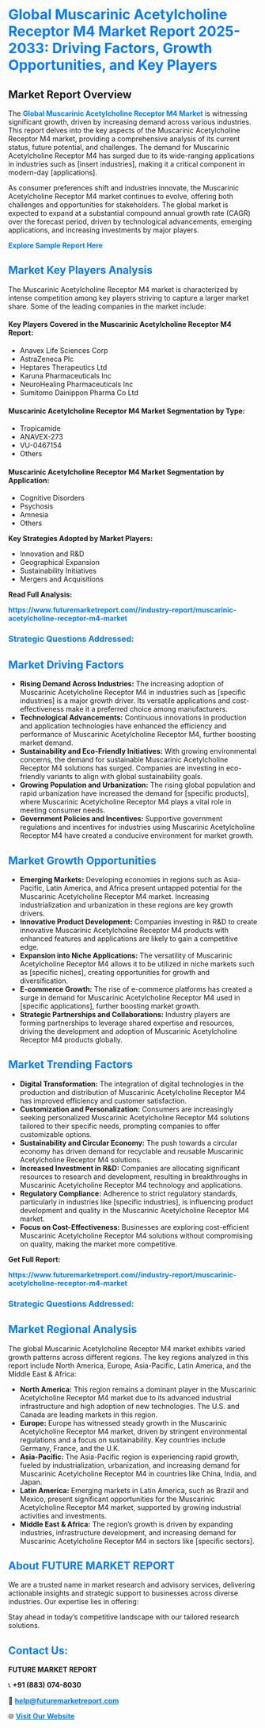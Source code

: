 <h1 style="color: #007BFF;">Global Muscarinic Acetylcholine Receptor M4 Market Report 2025-2033: Driving Factors, Growth Opportunities, and Key Players</h1>

<section id="overview">
<h2>Market Report Overview</h2>
<p>The <a href="https://www.futuremarketreport.com//industry-report/muscarinic-acetylcholine-receptor-m4-market" style="color: #007BFF; text-decoration: none;"><strong>Global Muscarinic Acetylcholine Receptor M4 Market</strong></a> is witnessing significant growth, driven by increasing demand across various industries. This report delves into the key aspects of the Muscarinic Acetylcholine Receptor M4 market, providing a comprehensive analysis of its current status, future potential, and challenges. The demand for Muscarinic Acetylcholine Receptor M4 has surged due to its wide-ranging applications in industries such as [insert industries], making it a critical component in modern-day [applications].</p>
<p>As consumer preferences shift and industries innovate, the Muscarinic Acetylcholine Receptor M4 market continues to evolve, offering both challenges and opportunities for stakeholders. The global market is expected to expand at a substantial compound annual growth rate (CAGR) over the forecast period, driven by technological advancements, emerging applications, and increasing investments by major players.</p>
</section>

<section id="overview">
<p><a href="https://www.futuremarketreport.com//request-sample/reportId=53930" style="color: #007BFF; text-decoration: none;"><strong>Explore Sample Report Here</strong></a></p>
</section>

<section id="key-players">
<h2 style="color: #007BFF;">Market Key Players Analysis</h2>
<p>The Muscarinic Acetylcholine Receptor M4 market is characterized by intense competition among key players striving to capture a larger market share. Some of the leading companies in the market include:</p>
<h4>Key Players Covered in the Muscarinic Acetylcholine Receptor M4 Report:</h4>
<ul><li>Anavex Life Sciences Corp</li><li>AstraZeneca Plc</li><li>Heptares Therapeutics Ltd</li><li>Karuna Pharmaceuticals Inc</li><li>NeuroHealing Pharmaceuticals Inc</li><li>Sumitomo Dainippon Pharma Co Ltd</li></ul>
<h4>Muscarinic Acetylcholine Receptor M4 Market Segmentation by Type:</h4>
<ul><li>Tropicamide</li><li>ANAVEX-273</li><li>VU-0467154</li><li>Others</li></ul>

<h4>Muscarinic Acetylcholine Receptor M4 Market Segmentation by Application:</h4>
<ul><li>Cognitive Disorders</li><li>Psychosis</li><li>Amnesia</li><li>Others</li></ul>
<p><strong>Key Strategies Adopted by Market Players:</strong></p>
<ul>
<li>Innovation and R&D</li>
<li>Geographical Expansion</li>
<li>Sustainability Initiatives</li>
<li>Mergers and Acquisitions</li>
</ul>
</section>

<section>
<p><strong>Read Full Analysis: </strong></p><a href="https://www.futuremarketreport.com//industry-report/muscarinic-acetylcholine-receptor-m4-market" style="color: #007BFF; text-decoration: none;"><strong>https://www.futuremarketreport.com//industry-report/muscarinic-acetylcholine-receptor-m4-market</strong></a>
<h3 style="color: #007BFF;">Strategic Questions Addressed:</h3>
</section>

<section id="driving-factors">
<h2 style="color: #007BFF;">Market Driving Factors</h2>
<ul>
<li><strong>Rising Demand Across Industries:</strong> The increasing adoption of Muscarinic Acetylcholine Receptor M4 in industries such as [specific industries] is a major growth driver. Its versatile applications and cost-effectiveness make it a preferred choice among manufacturers.</li>
<li><strong>Technological Advancements:</strong> Continuous innovations in production and application technologies have enhanced the efficiency and performance of Muscarinic Acetylcholine Receptor M4, further boosting market demand.</li>
<li><strong>Sustainability and Eco-Friendly Initiatives:</strong> With growing environmental concerns, the demand for sustainable Muscarinic Acetylcholine Receptor M4 solutions has surged. Companies are investing in eco-friendly variants to align with global sustainability goals.</li>
<li><strong>Growing Population and Urbanization:</strong> The rising global population and rapid urbanization have increased the demand for [specific products], where Muscarinic Acetylcholine Receptor M4 plays a vital role in meeting consumer needs.</li>
<li><strong>Government Policies and Incentives:</strong> Supportive government regulations and incentives for industries using Muscarinic Acetylcholine Receptor M4 have created a conducive environment for market growth.</li>
</ul>
</section>

<section id="growth-opportunities">
<h2 style="color: #007BFF;">Market Growth Opportunities</h2>
<ul>
<li><strong>Emerging Markets:</strong> Developing economies in regions such as Asia-Pacific, Latin America, and Africa present untapped potential for the Muscarinic Acetylcholine Receptor M4 market. Increasing industrialization and urbanization in these regions are key growth drivers.</li>
<li><strong>Innovative Product Development:</strong> Companies investing in R&D to create innovative Muscarinic Acetylcholine Receptor M4 products with enhanced features and applications are likely to gain a competitive edge.</li>
<li><strong>Expansion into Niche Applications:</strong> The versatility of Muscarinic Acetylcholine Receptor M4 allows it to be utilized in niche markets such as [specific niches], creating opportunities for growth and diversification.</li>
<li><strong>E-commerce Growth:</strong> The rise of e-commerce platforms has created a surge in demand for Muscarinic Acetylcholine Receptor M4 used in [specific applications], further boosting market growth.</li>
<li><strong>Strategic Partnerships and Collaborations:</strong> Industry players are forming partnerships to leverage shared expertise and resources, driving the development and adoption of Muscarinic Acetylcholine Receptor M4 products globally.</li>
</ul>
</section>

<section id="trending-factors">
<h2 style="color: #007BFF;">Market Trending Factors</h2>
<ul>
<li><strong>Digital Transformation:</strong> The integration of digital technologies in the production and distribution of Muscarinic Acetylcholine Receptor M4 has improved efficiency and customer satisfaction.</li>
<li><strong>Customization and Personalization:</strong> Consumers are increasingly seeking personalized Muscarinic Acetylcholine Receptor M4 solutions tailored to their specific needs, prompting companies to offer customizable options.</li>
<li><strong>Sustainability and Circular Economy:</strong> The push towards a circular economy has driven demand for recyclable and reusable Muscarinic Acetylcholine Receptor M4 solutions.</li>
<li><strong>Increased Investment in R&D:</strong> Companies are allocating significant resources to research and development, resulting in breakthroughs in Muscarinic Acetylcholine Receptor M4 technology and applications.</li>
<li><strong>Regulatory Compliance:</strong> Adherence to strict regulatory standards, particularly in industries like [specific industries], is influencing product development and quality in the Muscarinic Acetylcholine Receptor M4 market.</li>
<li><strong>Focus on Cost-Effectiveness:</strong> Businesses are exploring cost-efficient Muscarinic Acetylcholine Receptor M4 solutions without compromising on quality, making the market more competitive.</li>
</ul>
</section>

<section>
<p><strong>Get Full Report: </strong></p><a href="https://www.futuremarketreport.com//industry-report/muscarinic-acetylcholine-receptor-m4-market" style="color: #007BFF; text-decoration: none;"><strong>https://www.futuremarketreport.com//industry-report/muscarinic-acetylcholine-receptor-m4-market</strong></a>
<h3 style="color: #007BFF;">Strategic Questions Addressed:</h3>
</section>


<section id="regional-analysis">
<h2 style="color: #007BFF;">Market Regional Analysis</h2>
<p>The global Muscarinic Acetylcholine Receptor M4 market exhibits varied growth patterns across different regions. The key regions analyzed in this report include North America, Europe, Asia-Pacific, Latin America, and the Middle East & Africa:</p>
<ul>
<li><strong>North America:</strong> This region remains a dominant player in the Muscarinic Acetylcholine Receptor M4 market due to its advanced industrial infrastructure and high adoption of new technologies. The U.S. and Canada are leading markets in this region.</li>
<li><strong>Europe:</strong> Europe has witnessed steady growth in the Muscarinic Acetylcholine Receptor M4 market, driven by stringent environmental regulations and a focus on sustainability. Key countries include Germany, France, and the U.K.</li>
<li><strong>Asia-Pacific:</strong> The Asia-Pacific region is experiencing rapid growth, fueled by industrialization, urbanization, and increasing demand for Muscarinic Acetylcholine Receptor M4 in countries like China, India, and Japan.</li>
<li><strong>Latin America:</strong> Emerging markets in Latin America, such as Brazil and Mexico, present significant opportunities for the Muscarinic Acetylcholine Receptor M4 market, supported by growing industrial activities and investments.</li>
<li><strong>Middle East & Africa:</strong> The region’s growth is driven by expanding industries, infrastructure development, and increasing demand for Muscarinic Acetylcholine Receptor M4 in sectors like [specific sectors].</li>
</ul>
</section>

<footer>
<h2 style="color: #007BFF;">About FUTURE MARKET REPORT</h2>
<p>We are a trusted name in market research and advisory services, delivering actionable insights and strategic support to businesses across diverse industries. Our expertise lies in offering:</p>

<p>Stay ahead in today’s competitive landscape with our tailored research solutions.</p>

<h2 style="color: #007BFF;">Contact Us:</h2>
<p><strong>FUTURE MARKET REPORT</strong></p>
<p>📞 <strong>+91 (883) 074-8030</strong></p>
<p>📧 <strong><a href="mailto:help@futuremarketreport.com" style="color: #007BFF;">help@futuremarketreport.com</a></strong></p>
<p>🌐 <strong><a href="https://www.futuremarketreport.com/" style="color: #007BFF;">Visit Our Website</a></strong></p>
</footer>